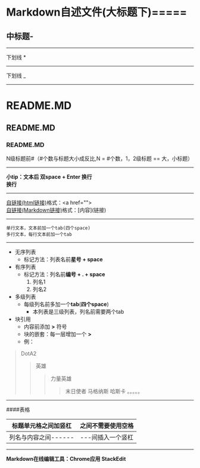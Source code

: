 Markdown自述文件(大标题下)=====
=====
中标题-
-----
____________
下划线 *
***********
下划线 _
____________
# README.MD
## README.MD
### README.MD
N级标题前#（#个数与标题大小成反比,N = #个数，1，2级标题 == 大，小标题）
____________
**小tip：文本后 双space + Enter 换行**  
**换行**
____________
<a href="https://github.com/whguardian/README-MD">自链接(html链接)</a>格式：\<a href=""\>  
[自链接(Markdown链接)](https://github.com/whguardian/README-MD "Markdown链接")格式：\[内容\]\(链接\)

------------
    单行文本，文本前加一个tab(四个space)
    多行文本，每行文本前加一个tab
------------
* 无序列表  
    * 标记方法：列表名前**星号 + space**
* 有序列表
    * 标记方法：列名前**编号 + . + space**
	    1. 列名1
	    2. 列名2
* 多级列表
	* 每级列名前多加一个**tab**(**四个space**)
	    * 本列表是三级列表，列名前需要两个tab
* 块引用
	* 内容前添加 **>** 符号
	*  块的嵌套：每一层增加一个 **>**
	* 例：

>DotA2
>> 英雄
>>>力量英雄
>>>>末日使者 马格纳斯 哈斯卡 。。。。。

------------
####表格
>  
标题单元格之间加竖杠 | 之间不需要使用空格
-------------------- | -----------------
列名与内容之间------ | ---间插入一个竖杠

------------
**Markdown在线编辑工具：Chrome应用 StackEdit**



